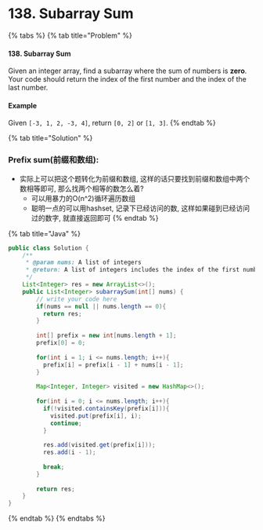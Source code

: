 # 138. Subarray Sum

{% tabs %}
{% tab title="Problem" %}
#### 138. Subarray Sum

Given an integer array, find a subarray where the sum of numbers is **zero**. Your code should return the index of the first number and the index of the last number.

#### Example

Given `[-3, 1, 2, -3, 4]`, return `[0, 2]` or `[1, 3]`.
{% endtab %}

{% tab title="Solution" %}
### Prefix sum\(前缀和数组\):

* 实际上可以把这个题转化为前缀和数组, 这样的话只要找到前缀和数组中两个数相等即可, 那么找两个相等的数怎么着?
  * 可以用暴力的O\(n^2\)循环遍历数组
  * 聪明一点的可以用hashset, 记录下已经访问的数, 这样如果碰到已经访问过的数字, 就直接返回即可
{% endtab %}

{% tab title="Java" %}
```java
public class Solution {
    /**
     * @param nums: A list of integers
     * @return: A list of integers includes the index of the first number and the index of the last number
     */
    List<Integer> res = new ArrayList<>();
    public List<Integer> subarraySum(int[] nums) {
        // write your code here
        if(nums == null || nums.length == 0){
          return res;
        }
        
        int[] prefix = new int[nums.length + 1];
        prefix[0] = 0;
        
        for(int i = 1; i <= nums.length; i++){
          prefix[i] = prefix[i - 1] + nums[i - 1];
        }
        
        Map<Integer, Integer> visited = new HashMap<>();
        
        for(int i = 0; i <= nums.length; i++){
          if(!visited.containsKey(prefix[i])){
            visited.put(prefix[i], i);
            continue;
          } 
          
          res.add(visited.get(prefix[i]));
          res.add(i - 1);
          
          break;
        }
        
        return res;
    }
}
```
{% endtab %}
{% endtabs %}

